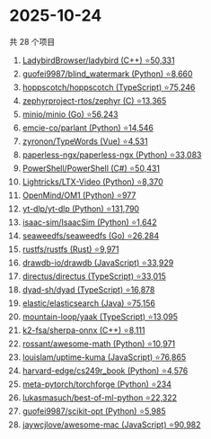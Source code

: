# 2025-10-24

共 28 个项目

<!-- BEGIN GITHUB -->
<!-- 最后更新时间 2025-10-24 23:09:40 +0800 -->
1. [LadybirdBrowser/ladybird (C++) ⭐50,331](https://github.com/LadybirdBrowser/ladybird)
1. [guofei9987/blind_watermark (Python) ⭐8,660](https://github.com/guofei9987/blind_watermark)
1. [hoppscotch/hoppscotch (TypeScript) ⭐75,246](https://github.com/hoppscotch/hoppscotch)
1. [zephyrproject-rtos/zephyr (C) ⭐13,365](https://github.com/zephyrproject-rtos/zephyr)
1. [minio/minio (Go) ⭐56,243](https://github.com/minio/minio)
1. [emcie-co/parlant (Python) ⭐14,546](https://github.com/emcie-co/parlant)
1. [zyronon/TypeWords (Vue) ⭐4,531](https://github.com/zyronon/TypeWords)
1. [paperless-ngx/paperless-ngx (Python) ⭐33,083](https://github.com/paperless-ngx/paperless-ngx)
1. [PowerShell/PowerShell (C#) ⭐50,431](https://github.com/PowerShell/PowerShell)
1. [Lightricks/LTX-Video (Python) ⭐8,370](https://github.com/Lightricks/LTX-Video)
1. [OpenMind/OM1 (Python) ⭐977](https://github.com/OpenMind/OM1)
1. [yt-dlp/yt-dlp (Python) ⭐131,790](https://github.com/yt-dlp/yt-dlp)
1. [isaac-sim/IsaacSim (Python) ⭐1,642](https://github.com/isaac-sim/IsaacSim)
1. [seaweedfs/seaweedfs (Go) ⭐26,284](https://github.com/seaweedfs/seaweedfs)
1. [rustfs/rustfs (Rust) ⭐9,971](https://github.com/rustfs/rustfs)
1. [drawdb-io/drawdb (JavaScript) ⭐33,929](https://github.com/drawdb-io/drawdb)
1. [directus/directus (TypeScript) ⭐33,015](https://github.com/directus/directus)
1. [dyad-sh/dyad (TypeScript) ⭐16,878](https://github.com/dyad-sh/dyad)
1. [elastic/elasticsearch (Java) ⭐75,156](https://github.com/elastic/elasticsearch)
1. [mountain-loop/yaak (TypeScript) ⭐13,095](https://github.com/mountain-loop/yaak)
1. [k2-fsa/sherpa-onnx (C++) ⭐8,111](https://github.com/k2-fsa/sherpa-onnx)
1. [rossant/awesome-math (Python) ⭐10,971](https://github.com/rossant/awesome-math)
1. [louislam/uptime-kuma (JavaScript) ⭐76,865](https://github.com/louislam/uptime-kuma)
1. [harvard-edge/cs249r_book (Python) ⭐4,576](https://github.com/harvard-edge/cs249r_book)
1. [meta-pytorch/torchforge (Python) ⭐234](https://github.com/meta-pytorch/torchforge)
1. [lukasmasuch/best-of-ml-python ⭐22,322](https://github.com/lukasmasuch/best-of-ml-python)
1. [guofei9987/scikit-opt (Python) ⭐5,985](https://github.com/guofei9987/scikit-opt)
1. [jaywcjlove/awesome-mac (JavaScript) ⭐90,982](https://github.com/jaywcjlove/awesome-mac)
<!-- END GITHUB -->